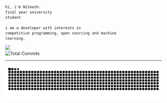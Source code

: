 <code>hi, i'm Niteesh.</code><br>
<code>final year university student</code><br><br>
<code>i am a developer with interests in competitive programming, open sourcing and machine learning.</code><br>

![](https://komarev.com/ghpvc/?username=NiteeshL&base=0&color=ED8796)<br>
![Total Commits](https://img.shields.io/endpoint?url=https://niteeshl.github.io/NiteeshL/badges/commits-badge.json)

---
<picture>
  <source media="(prefers-color-scheme: dark)" srcset="https://raw.githubusercontent.com/NiteeshL/NiteeshL/output/github-contribution-grid-snake-dark.svg">
  <source media="(prefers-color-scheme: light)" srcset="https://raw.githubusercontent.com/NiteeshL/NiteeshL/output/github-contribution-grid-snake.svg">
  <img alt="github contribution grid snake animation" src="https://raw.githubusercontent.com/NiteeshL/NiteeshL/output/github-contribution-grid-snake.svg">
</picture>
